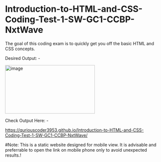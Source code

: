 # Introduction-to-HTML-and-CSS-Coding-Test-1-SW-GC1-CCBP-NxtWave

The goal of this coding exam is to quickly get you off the basic HTML and CSS concepts.


Desired Output: -



<img width="293" height="158" alt="image" src="https://github.com/user-attachments/assets/5981f5fc-ba6b-4477-ab8a-87eaf6179d8a" />




Check Output Here: -

https://quriouscoder3953.github.io/Introduction-to-HTML-and-CSS-Coding-Test-1-SW-GC1-CCBP-NxtWave/


#Note: This is a static website designed for mobile view. It is advisable and preferrable to open the link on mobile phone only to avoid unexpected results.!
